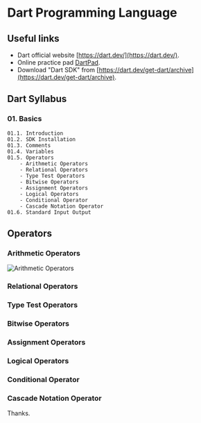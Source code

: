 # Dart Programming Language 

## Useful links
- Dart official website [https://dart.dev/](https://dart.dev/).
- Online practice pad [DartPad](https://dartpad.dev/?). 
- Download "Dart SDK" from [https://dart.dev/get-dart/archive](https://dart.dev/get-dart/archive). 

## Dart Syllabus

### 01. Basics 
    01.1. Introduction 
    01.2. SDK Installation 
    01.3. Comments 
    01.4. Variables 
    01.5. Operators 
        - Arithmetic Operators
        - Relational Operators
        - Type Test Operators
        - Bitwise Operators
        - Assignment Operators
        - Logical Operators
        - Conditional Operator
        - Cascade Notation Operator
    01.6. Standard Input Output 

## Operators 

### Arithmetic Operators

![Arithmetic Operators](https://github.com/bjayanta/dart/blob/01_basics/images/arithmetic_operators.PNG?raw=true)

### Relational Operators
### Type Test Operators
### Bitwise Operators
### Assignment Operators
### Logical Operators
### Conditional Operator
### Cascade Notation Operator

Thanks.
